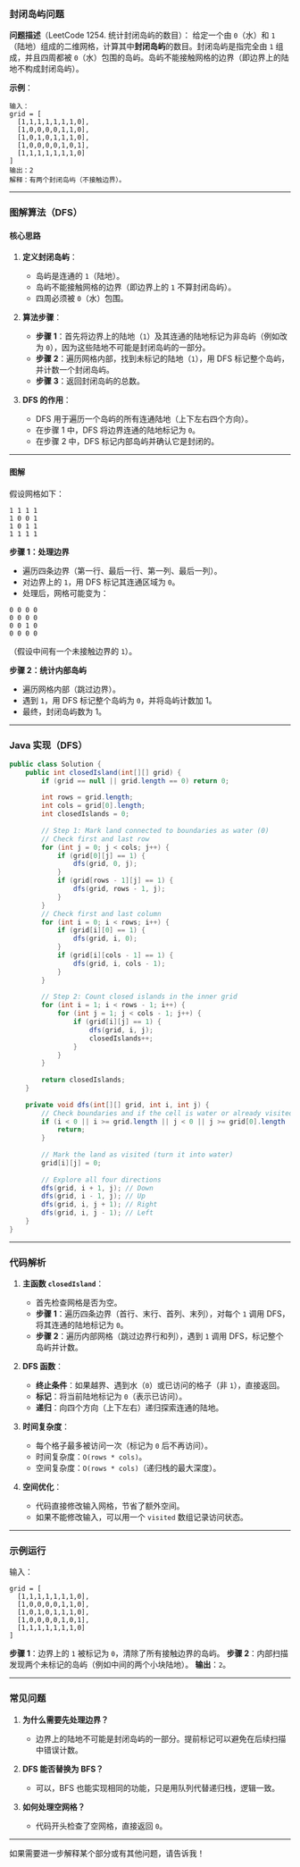### 封闭岛屿问题

**问题描述**（LeetCode 1254. 统计封闭岛屿的数目）：
给定一个由 `0`（水）和 `1`（陆地）组成的二维网格，计算其中**封闭岛屿**的数目。封闭岛屿是指完全由 `1` 组成，并且四周都被 `0`（水）包围的岛屿。岛屿不能接触网格的边界（即边界上的陆地不构成封闭岛屿）。

**示例**：
```
输入：
grid = [
  [1,1,1,1,1,1,1,0],
  [1,0,0,0,0,1,1,0],
  [1,0,1,0,1,1,1,0],
  [1,0,0,0,0,1,0,1],
  [1,1,1,1,1,1,1,0]
]
输出：2
解释：有两个封闭岛屿（不接触边界）。
```

---

### 图解算法（DFS）

#### 核心思路
1. **定义封闭岛屿**：
    - 岛屿是连通的 `1`（陆地）。
    - 岛屿不能接触网格的边界（即边界上的 `1` 不算封闭岛屿）。
    - 四周必须被 `0`（水）包围。

2. **算法步骤**：
    - **步骤 1**：首先将边界上的陆地（`1`）及其连通的陆地标记为非岛屿（例如改为 `0`），因为这些陆地不可能是封闭岛屿的一部分。
    - **步骤 2**：遍历网格内部，找到未标记的陆地（`1`），用 DFS 标记整个岛屿，并计数一个封闭岛屿。
    - **步骤 3**：返回封闭岛屿的总数。

3. **DFS 的作用**：
    - DFS 用于遍历一个岛屿的所有连通陆地（上下左右四个方向）。
    - 在步骤 1 中，DFS 将边界连通的陆地标记为 `0`。
    - 在步骤 2 中，DFS 标记内部岛屿并确认它是封闭的。

---

#### 图解
假设网格如下：
```
1 1 1 1
1 0 0 1
1 0 1 1
1 1 1 1
```

**步骤 1：处理边界**
- 遍历四条边界（第一行、最后一行、第一列、最后一列）。
- 对边界上的 `1`，用 DFS 标记其连通区域为 `0`。
- 处理后，网格可能变为：
```
0 0 0 0
0 0 0 0
0 0 1 0
0 0 0 0
```
（假设中间有一个未接触边界的 `1`）。

**步骤 2：统计内部岛屿**
- 遍历网格内部（跳过边界）。
- 遇到 `1`，用 DFS 标记整个岛屿为 `0`，并将岛屿计数加 1。
- 最终，封闭岛屿数为 1。

---

### Java 实现（DFS）

```java
public class Solution {
    public int closedIsland(int[][] grid) {
        if (grid == null || grid.length == 0) return 0;
        
        int rows = grid.length;
        int cols = grid[0].length;
        int closedIslands = 0;
        
        // Step 1: Mark land connected to boundaries as water (0)
        // Check first and last row
        for (int j = 0; j < cols; j++) {
            if (grid[0][j] == 1) {
                dfs(grid, 0, j);
            }
            if (grid[rows - 1][j] == 1) {
                dfs(grid, rows - 1, j);
            }
        }
        // Check first and last column
        for (int i = 0; i < rows; i++) {
            if (grid[i][0] == 1) {
                dfs(grid, i, 0);
            }
            if (grid[i][cols - 1] == 1) {
                dfs(grid, i, cols - 1);
            }
        }
        
        // Step 2: Count closed islands in the inner grid
        for (int i = 1; i < rows - 1; i++) {
            for (int j = 1; j < cols - 1; j++) {
                if (grid[i][j] == 1) {
                    dfs(grid, i, j);
                    closedIslands++;
                }
            }
        }
        
        return closedIslands;
    }
    
    private void dfs(int[][] grid, int i, int j) {
        // Check boundaries and if the cell is water or already visited
        if (i < 0 || i >= grid.length || j < 0 || j >= grid[0].length || grid[i][j] != 1) {
            return;
        }
        
        // Mark the land as visited (turn it into water)
        grid[i][j] = 0;
        
        // Explore all four directions
        dfs(grid, i + 1, j); // Down
        dfs(grid, i - 1, j); // Up
        dfs(grid, i, j + 1); // Right
        dfs(grid, i, j - 1); // Left
    }
}
```

---

### 代码解析

1. **主函数 `closedIsland`**：
    - 首先检查网格是否为空。
    - **步骤 1**：遍历四条边界（首行、末行、首列、末列），对每个 `1` 调用 DFS，将其连通的陆地标记为 `0`。
    - **步骤 2**：遍历内部网格（跳过边界行和列），遇到 `1` 调用 DFS，标记整个岛屿并计数。

2. **DFS 函数**：
    - **终止条件**：如果越界、遇到水（`0`）或已访问的格子（非 `1`），直接返回。
    - **标记**：将当前陆地标记为 `0`（表示已访问）。
    - **递归**：向四个方向（上下左右）递归探索连通的陆地。

3. **时间复杂度**：
    - 每个格子最多被访问一次（标记为 `0` 后不再访问）。
    - 时间复杂度：`O(rows * cols)`。
    - 空间复杂度：`O(rows * cols)`（递归栈的最大深度）。

4. **空间优化**：
    - 代码直接修改输入网格，节省了额外空间。
    - 如果不能修改输入，可以用一个 `visited` 数组记录访问状态。

---

### 示例运行
输入：
```
grid = [
  [1,1,1,1,1,1,1,0],
  [1,0,0,0,0,1,1,0],
  [1,0,1,0,1,1,1,0],
  [1,0,0,0,0,1,0,1],
  [1,1,1,1,1,1,1,0]
]
```

**步骤 1**：边界上的 `1` 被标记为 `0`，清除了所有接触边界的岛屿。
**步骤 2**：内部扫描发现两个未标记的岛屿（例如中间的两个小块陆地）。
**输出**：`2`。

---

### 常见问题
1. **为什么需要先处理边界？**
    - 边界上的陆地不可能是封闭岛屿的一部分。提前标记可以避免在后续扫描中错误计数。

2. **DFS 能否替换为 BFS？**
    - 可以，BFS 也能实现相同的功能，只是用队列代替递归栈，逻辑一致。

3. **如何处理空网格？**
    - 代码开头检查了空网格，直接返回 `0`。

---

如果需要进一步解释某个部分或有其他问题，请告诉我！